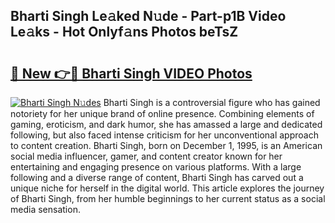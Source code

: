 ## Bharti Singh Le𝚊ked N𝚞de - Part-p1B Video Le𝚊ks - Hot Onlyf𝚊ns Photos beTsZ

# <h2><a href="http://ab38694.deff.icu/?id=Bharti+Singh">🔗 New 👉🔴 Bharti Singh VIDEO Photos</a></h2>

[![Bharti Singh N𝚞des](https://i.imgur.com/rIISA9y.gif)](http://ab38694.deff.icu/?id=Bharti+Singh)
Bharti Singh is a controversial figure who has gained notoriety for her unique brand of online presence. Combining elements of gaming, eroticism, and dark humor, she has amassed a large and dedicated following, but also faced intense criticism for her unconventional approach to content creation. Bharti Singh, born on December 1, 1995, is an American social media influencer, gamer, and content creator known for her entertaining and engaging presence on various platforms. With a large following and a diverse range of content, Bharti Singh has carved out a unique niche for herself in the digital world. This article explores the journey of Bharti Singh, from her humble beginnings to her current status as a social media sensation.
